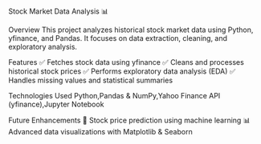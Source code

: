Stock Market Data Analysis 📊 

Overview
This project analyzes historical stock market data using Python, yfinance, and Pandas. It focuses on data extraction, cleaning, and exploratory analysis.

Features
✅ Fetches stock data using yfinance
✅ Cleans and processes historical stock prices
✅ Performs exploratory data analysis (EDA)
✅ Handles missing values and statistical summaries

Technologies Used
Python,Pandas & NumPy,Yahoo Finance API (yfinance),Jupyter Notebook

Future Enhancements
🚀 Stock price prediction using machine learning
📊 Advanced data visualizations with Matplotlib & Seaborn
